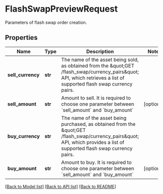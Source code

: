 # FlashSwapPreviewRequest

Parameters of flash swap order creation.
## Properties
Name | Type | Description | Notes
------------ | ------------- | ------------- | -------------
**sell_currency** | **str** | The name of the asset being sold, as obtained from the \&quot;GET /flash_swap/currency_pairs\&quot; API, which retrieves a list of supported flash swap currency pairs. | 
**sell_amount** | **str** | Amount to sell. It is required to choose one parameter between &#x60;sell_amount&#x60; and &#x60;buy_amount&#x60; | [optional] 
**buy_currency** | **str** | The name of the asset being purchased, as obtained from the \&quot;GET /flash_swap/currency_pairs\&quot; API, which provides a list of supported flash swap currency pairs. | 
**buy_amount** | **str** | Amount to buy. It is required to choose one parameter between &#x60;sell_amount&#x60; and &#x60;buy_amount&#x60; | [optional] 

[[Back to Model list]](../README.md#documentation-for-models) [[Back to API list]](../README.md#documentation-for-api-endpoints) [[Back to README]](../README.md)


